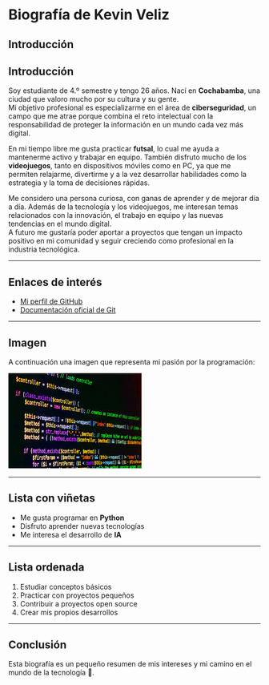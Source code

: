 # Biografía de Kevin Veliz

## Introducción
## Introducción
Soy estudiante de 4.º semestre y tengo 26 años. Nací en **Cochabamba**, una ciudad que valoro mucho por su cultura y su gente.  
Mi objetivo profesional es especializarme en el área de **ciberseguridad**, un campo que me atrae porque combina el reto intelectual con la responsabilidad de proteger la información en un mundo cada vez más digital.  

En mi tiempo libre me gusta practicar **futsal**, lo cual me ayuda a mantenerme activo y trabajar en equipo. También disfruto mucho de los **videojuegos**, tanto en dispositivos móviles como en PC, ya que me permiten relajarme, divertirme y a la vez desarrollar habilidades como la estrategia y la toma de decisiones rápidas.  

Me considero una persona curiosa, con ganas de aprender y de mejorar día a día. Además de la tecnología y los videojuegos, me interesan temas relacionados con la innovación, el trabajo en equipo y las nuevas tendencias en el mundo digital.  
A futuro me gustaría poder aportar a proyectos que tengan un impacto positivo en mi comunidad y seguir creciendo como profesional en la industria tecnológica.


---

## Enlaces de interés
- [Mi perfil de GitHub](https://github.com/velizkevin)
- [Documentación oficial de Git](https://git-scm.com/doc)

---

## Imagen
A continuación una imagen que representa mi pasión por la programación:

![Programación](programacion.jpg)



---

## Lista con viñetas
- Me gusta programar en **Python**
- Disfruto aprender nuevas tecnologías
- Me interesa el desarrollo de **IA**

---

## Lista ordenada
1. Estudiar conceptos básicos
2. Practicar con proyectos pequeños
3. Contribuir a proyectos open source
4. Crear mis propios desarrollos

---

## Conclusión
Esta biografía es un pequeño resumen de mis intereses y mi camino en el mundo de la tecnología 🚀.
